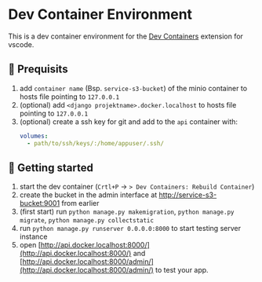 # Dev Container Environment

This is a dev container environment for the [Dev Containers](https://marketplace.visualstudio.com/items?itemName=ms-vscode-remote.remote-containers) extension for vscode.

## 🧳 Prequisits

1. add `container name` (Bsp. `service-s3-bucket`) of the minio container to hosts file pointing to `127.0.0.1`
2. (optional) add `<django projektname>.docker.localhost` to hosts file pointing to `127.0.0.1`
3. (optional) create a ssh key for git and add to the `api` container with:
    ```yml
    volumes:
      - path/to/ssh/keys/:/home/appuser/.ssh/
    ```

## 🛫 Getting started

1. start the dev container (`Crtl+P` -> `> Dev Containers: Rebuild Container`)
2. create the bucket in the admin interface at [http://service-s3-bucket:9001](http://service-s3-bucket:9001) from earlier
3. (first start) run `python manage.py makemigration`, `python manage.py migrate`, `python manage.py collectstatic`
4. run `python manage.py runserver 0.0.0.0:8000` to start testing server instance
5. open [http://api.docker.localhost:8000/](http://api.docker.localhost:8000/) and [http://api.docker.localhost:8000/admin/](http://api.docker.localhost:8000/admin/) to test your app.